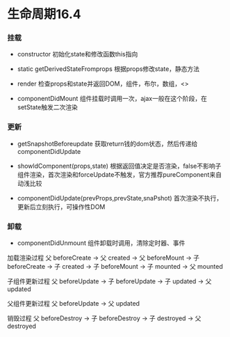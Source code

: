  
# 生命周期16.4

### 挂载
- constructor
初始化state和修改函数this指向

- static getDerivedStateFromprops
根据props修改state，静态方法

- render
检查props和state并返回DOM，组件，布尔，数组，<>

- componentDidMount
组件挂载时调用一次，ajax一般在这个阶段，在setState触发二次渲染


### 更新


- getSnapshotBeforeupdate
获取return钱的dom状态，然后传递给componentDidUpdate

- showldComponent(props,state)
根据返回值决定是否渲染，false不影响子组件渲染，首次渲染和forceUpdate不触发，官方推荐pureComponent来自动浅比较

- componentDidUpdate(prevProps,prevState,snaPshot)
首次渲染不执行，更新后立刻执行，可操作性DOM


### 卸载

- componentDidUnmount
组件卸载时调用，清除定时器、事件


加载渲染过程
父 beforeCreate -> 父 created -> 父 beforeMount -> 子 beforeCreate -> 子 created -> 子 beforeMount -> 子 mounted -> 父 mounted


子组件更新过程
父 beforeUpdate -> 子 beforeUpdate -> 子 updated -> 父 updated


父组件更新过程
父 beforeUpdate -> 父 updated


销毁过程
父 beforeDestroy -> 子 beforeDestroy -> 子 destroyed -> 父 destroyed 

